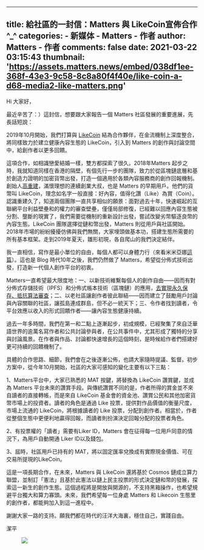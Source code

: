 
---
title: 給社區的一封信：Matters 與 LikeCoin宣佈合作 ^_^
categories: 
    - 新媒体
    - Matters - 作者
author: Matters - 作者
comments: false
date: 2021-03-22 03:15:43
thumbnail: 'https://assets.matters.news/embed/038df1ee-368f-43e3-9c58-8c8a80f4f40e/like-coin-a-d68-media2-like-matters.png'
---

<div>   
<p>Hi 大家好，</p><p>最近辛苦了：）這封信，想要跟大家報告一個 Matters 社區發展的重要進展，先長話短說：</p><p>2019年10月開始，我們打算與 <a href="https://matters.news/@likecoin" target="_blank">LikeCoin</a> 結為合作夥伴，在金流機制上深度整合，將同樣致力於建立健康內容生態的 LikeCoin，引入到 Matters 的創作與討論空間中，給創作者以更多回饋。</p><p>這項合作，如相識戀愛結婚一樣，雙方都探索了很久。2018年Matters 起步之時，我就知道同樣在香港的隔壁，有個先行一步的團隊，致力於從區塊鏈底層和基於創造力證明的加密貨幣出發，打造一個適用於各類內容服務商的創作回報機制。創始人<a href="https://matters.news/@ckxpress" target="_blank">高重建</a>，滿懷理想的連續創業大叔，也是 Matters 的早期用戶。他們的貨幣叫 LikeCoin，理念如名字一般直接：好內容，值得化讚（Like）為賞（Coin）。認識重建久了，知道兩個團隊一直共享相似的願景：面對過去十年，快速崛起的互聯網平台利益壁壘和的權力的審查壁壘，僅僅局部修復，已經難以回應內容生態被分割、壟斷的現實了，我們需要從機制的重新設計出發，嘗試改變劣幣驅逐良幣的內容生態。LikeCoin 團隊選擇從鏈和幣出發，Matters 則從用戶與社區開始。2018年市場的紛紛擾擾仿佛與我們無關，大家埋頭做基本功，搭建生態所需要的所有基本框架。走到2019年夏天，雛形初現，各自爬山的我們決定結伴。</p><p>我一直相信，寫作是最小單位的自由，每個人都可以身體力行（來看米米亞娜<a href="https://matters.news/@lqin/%E7%94%A8%E5%8F%99%E4%BA%8B%E7%9A%84%E5%8A%9B%E9%87%8F%E6%89%BC%E4%BD%8F%E5%91%BD%E8%BF%90%E7%9A%84%E5%92%BD%E5%96%89-%E8%87%B4%E5%86%99%E4%BD%9C%E8%80%85-zdpuAsm8R12csEvjutEfxfPomEWskvmfeL713DMzW1YBWQpM6" target="_blank">這篇</a>）。這也是 Blog 時代10年之後，我們仍然做了 Matters，希望從分佈式技術出發，打造新一代個人創作平台的初衷。</p><p>Matters一直希望最大限度地：一、以新技術維繫每個人的創作自由——因而有對分佈式存儲技術（IPFS）和分佈式帳本技術（區塊鏈）的應用，<a href="https://matters.news/@az/%E7%B5%A6matters%E6%9C%8B%E5%8F%8B%E5%80%91%E7%9A%84%E4%B8%80%E5%B0%81%E4%BF%A1-%E5%90%91%E6%98%9F%E9%9A%9B%E5%95%9F%E8%88%AA-zdpuAqccoDbfh7empQX8rqgZUyyprYhFW756AT5Y8F63DWVnT" target="_blank">去實現永久保存、抵抗算法審查</a>；二、以老社區讓創作者彼此聯結——因而建立了鼓勵用戶討論與內容關聯的社區，讓孤島連成群島，但不必一統天下；三、令作者找到讀者，令平台效應以收入的形式回饋作者——讓內容生態健康持續。</p><p>過去一年多時間，我們在第一和二點上逐漸起步，初成規模，已經聚集了來自泛華語世界的逾萬名寫作者和公共討論參與者，在公共事件中，尤其形成了獨特的分享與討論風景。在作者與作品、討論都快速增長的這個時刻，是時候給作者們搭建好更可持續的回饋機制了。</p><p>具體的合作思路、細節，我們會在之後逐漸公佈，也請大家隨時提議、監督。初步方案中，從今年10月開始，社區的大家可感知的變化主要有以下三點：</p><p>1、Matters平台中，大家已熟悉的 MAT 按鍵，將替換為 LikeCoin 讚賞鍵，並成為 Matters 平台未來的讚賞手段。與傳統讚賞不同的是，作者所得的賞金並不來自讀者的直接轉帳，而是來自 LikeCoin 基金會的資金池、讚賞公民和其他加密貨幣市場上的投資者。讀者的角色是通過 Like 投票，提供對作品價值的衡量尺度，市場上流通的 LikeCoin，將根據讀者的 Like 投票，分配到創作者。相當於，作者從整個生態中更便利地贏得回報，而讀者則扮演決定回報分配的投票者角色。</p><p>2、有投票權的「讀者」需要有Liker ID，Matters 會在征得每一位用戶同意的情況下，為用戶自動開通 Liker ID以及錢包。</p><p>3、屆時，社區用戶已持有的 MAT，將以固定匯率兌換成有實際現金價值、可在交易所提現的LikeCoin。</p><p>這是一項長期合作，在未來，Matters 與 LikeCoin 還將基於 Cosmos 鏈成立算力聯盟，並制訂「憲法」且基於此憲法以鏈上民主投票的形式決定鏈和幣的發展，探索這一新生的創作生態。這個過程將是開放與開源的，不支持黑箱操作，也希望規避平台獨大和算力寡頭。未來，我們希望每一位身處 Matters 和 Likecoin 生態里的創作者，都能夠加入到這一進程中。</p><p>謝謝大家一路的支持。願我們都在時代的汪洋大海裏，穩住自己，實踐自由。</p><p>潔平</p><figure class="image"><img src="https://assets.matters.news/embed/038df1ee-368f-43e3-9c58-8c8a80f4f40e/like-coin-a-d68-media2-like-matters.png" data-asset-id="038df1ee-368f-43e3-9c58-8c8a80f4f40e" referrerpolicy="no-referrer"><figcaption><span></span></figcaption></figure>  
</div>
            